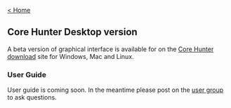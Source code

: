 [< Home](index)

## Core Hunter Desktop version

A beta version of graphical interface is available for on the [Core Hunter download](http://download.corehunter.org) site for Windows, Mac and Linux. 

### User Guide

User guide is coming soon. In the meantime please post on the [user group](https://groups.google.com/d/forum/corehunter-users) to ask questions.
